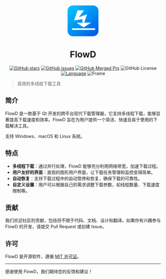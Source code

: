 <p align="center"><img src="src/Resources/logo.png" width="100" height="100"></p>
<h1 align="center">FlowD</h1>
<p align="center">
<a href="https://github.com/L-Super/FlowD/stargazers" ><img src="https://img.shields.io/github/stars/L-Super/FlowD?logo=github&style=round-square" alt="GitHub stars"></a>
<a href="https://github.com/L-Super/FlowD/issues" ><img src="https://img.shields.io/github/issues/L-Super/FlowD?logo=github&style=round-square" alt="GitHub issues"></a>
<a href="https://github.com/L-Super/FlowD/pulls?q=is%3Apr+is%3Aclosed"><img src="https://img.shields.io/github/issues-search/L-Super/FlowD?style=flat&logo=github&label=Merged%20PRs&query=is%3Amerged" alt="GitHub Merged Prs"></a>
<a href="https://github.com/L-Super/FlowD/blob/master/LICENSE" style="text-decoration:none"><img src="https://img.shields.io/github/license/L-Super/FlowD?style=round-square&logo=github" alt="GitHub License"></a>
<a href="#" ><img src="https://img.shields.io/badge/Language-C++-blue.svg?" alt="Language"></a>
<a href="#" style="text-decoration:none"><img src="https://img.shields.io/badge/Frame-Qt-purple.svg" alt="Frame"></a>
</p>

> 高效的多线程下载工具

## 简介

FlowD 是一款基于 Qt 开发的跨平台现代下载管理器，它支持多线程下载，能够显著提高下载速度和效率。FlowD 旨在为用户提供一个简洁、快速且易于使用的下载解决工具。

支持 Windows、macOS 和 Linux 系统。

## 特点

- **多线程下载**：通过并行处理，FlowD 能够充分利用网络带宽，加速下载过程。
- **用户友好的界面**：直观的图形用户界面，让下载任务管理和监控变得简单。
- **自动恢复**：支持下载过程中的自动暂停和恢复，确保下载的可靠性。
- **自定义设置**：用户可以根据自己的需求调整下载参数，如线程数量、下载速度限制等。


## 贡献

我们欢迎社区的贡献，包括但不限于代码、文档、设计和翻译。如果你有兴趣参与 FlowD 的开发，请提交 Pull Request 或创建 Issue。

## 许可

FlowD 是开源软件，遵循 [MIT 许可证](LICENSE)。

---

感谢使用 FlowD，我们期待您的反馈和建议！